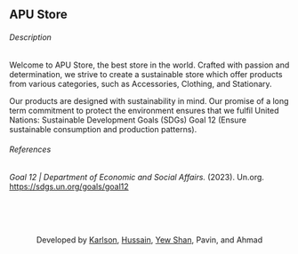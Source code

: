 ## APU Store

###### Description
Welcome to APU Store, the best store in the world. Crafted with passion and determination, we strive to create a sustainable store which offer products from various categories, such as Accessories, Clothing, and Stationary.

Our products are designed with sustainability in mind. Our promise of a long term commitment to protect the environment ensures that we fulfil United Nations: Sustainable Development Goals (SDGs) Goal 12 (Ensure sustainable consumption and production patterns).

###### References
_Goal 12 | Department of Economic and Social Affairs._ (2023). Un.org. https://sdgs.un.org/goals/goal12

<br>
<br>
<br>

<p align="center">
  Developed by <a href="https://github.com/ProlexicGT">Karlson</a>, <a href="https://github.com/nothussainrana">Hussain</a>, <a href="https://github.com/yewshanooi">Yew Shan</a>, Pavin, and Ahmad
</p>
